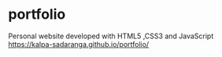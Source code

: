 # portfolio
Personal website developed with HTML5 ,CSS3 and JavaScript
 https://kalpa-sadaranga.github.io/portfolio/
